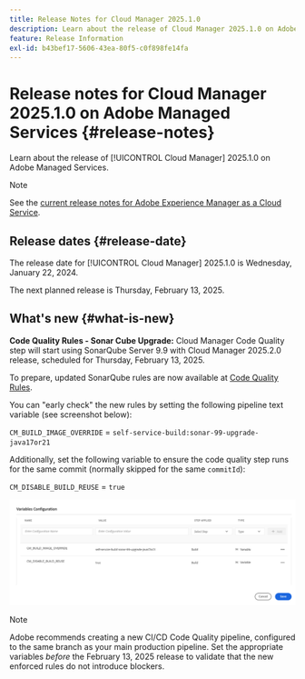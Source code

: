 ```yaml
---
title: Release Notes for Cloud Manager 2025.1.0
description: Learn about the release of Cloud Manager 2025.1.0 on Adobe Managed Services.
feature: Release Information
exl-id: b43bef17-5606-43ea-80f5-c0f898fe14fa
---
```

# Release notes for Cloud Manager 2025.1.0 on Adobe Managed Services {#release-notes}

<!-- RELEASE WIKI  https://wiki.corp.adobe.com/display/DMSArchitecture/Cloud+Manager+2024.12.0+Release -->

Learn about the release of [!UICONTROL Cloud Manager] 2025.1.0 on Adobe Managed Services.

>[!NOTE]
>
>See the [current release notes for Adobe Experience Manager as a Cloud Service](https://experienceleague.adobe.com/en/docs/experience-manager-cloud-service/content/release-notes/home).

## Release dates {#release-date}

<!-- SAVE FOR FUTURE POSSIBLE USE No notable bugs or features for the September release of Cloud Manager. -->

The release date for [!UICONTROL Cloud Manager] 2025.1.0 is Wednesday, January 22, 2024. 

The next planned release is Thursday, February 13, 2025.

## What's new {#what-is-new}

**Code Quality Rules - Sonar Cube Upgrade:** Cloud Manager Code Quality step will start using SonarQube Server 9.9 with Cloud Manager 2025.2.0 release, scheduled for Thursday, February 13, 2025. 

To prepare, updated SonarQube rules are now available at [Code Quality Rules](/help/using/code-quality-testing.md#code-quality-testing-step).

You can "early check" the new rules by setting the following pipeline text variable (see screenshot below): 

`CM_BUILD_IMAGE_OVERRIDE` = `self-service-build:sonar-99-upgrade-java17or21`

Additionally, set the following variable to ensure the code quality step runs for the same commit (normally skipped for the same `commitId`): 

`CM_DISABLE_BUILD_REUSE` = `true`

![Variables Configuration page](/help/release-notes/assets/variables-config.png)

>[!NOTE]
>
>Adobe recommends creating a new CI/CD Code Quality pipeline, configured to the same branch as your main production pipeline. Set the appropriate variables *before* the February 13, 2025 release to validate that the new enforced rules do not introduce blockers.

<!-- ## Beta program {#beta-program}

Be a part of Cloud Manager's Beta program and have a chance to test upcoming features. -->


<!-- ## Bug fixes {#bug-fixes}

* A

Known Issues {#known-issues}

* A -->
